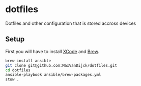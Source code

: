 # dotfiles
Dotfiles and other configuration that is stored accross devices

## Setup
First you will have to install [XCode](https://developer.apple.com/xcode) and [Brew](https://github.com/TechDufus/dotfiles/blob/main/bin/dotfiles).
```bash
brew install ansible
git clone git@github.com:MaxVanDijck/dotfiles.git 
cd dotfiles
ansible-playbook ansible/brew-packages.yml
stow .
```

